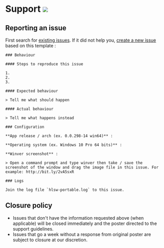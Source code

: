 # Support [![](https://isitmaintained.com/badge/resolution/portapps/hlsw-portable.svg)](https://isitmaintained.com/project/portapps/hlsw-portable)

## Reporting an issue

First search for [existing issues](https://github.com/portapps/hlsw-portable/issues?utf8=%E2%9C%93&q=). If it did not help you, [create a new issue](https://github.com/portapps/hlsw-portable/issues/new) based on this template :

```
### Behaviour

#### Steps to reproduce this issue

1.
2.
3.

#### Expected behaviour

> Tell me what should happen

#### Actual behaviour

> Tell me what happens instead

### Configuration

**App release / arch (ex. 0.0.298-14 win64)** :

**Operating system (ex. Windows 10 Pro 64 bits)** :

**Winver screenshot** :

> Open a command prompt and type winver then take / save the screenshot of the window and drag the image file in this issue. For example: http://bit.ly/2vA5sxR

### Logs

Join the log file `hlsw-portable.log` to this issue.
```

## Closure policy

* Issues that don't have the information requested above (when applicable) will be closed immediately and the poster directed to the support guidelines.
* Issues that go a week without a response from original poster are subject to closure at our discretion.
